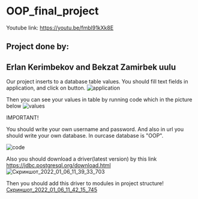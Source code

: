 # OOP_final_project

Youtube link: https://youtu.be/fmbl91kXk8E

## Project done by:
## Erlan Kerimbekov and Bekzat Zamirbek uulu

Our project inserts to a database table values.
You should fill text fields in application, and click on button. 
![application](https://user-images.githubusercontent.com/73532500/148226423-924ff16c-6cd9-4215-8037-37779c7cc77a.png)

Then you can see your values in table by running code which in the picture below
![values](https://user-images.githubusercontent.com/73532500/148226432-b3b4d478-903a-4e65-884b-613787103e11.png)

IMPORTANT!

You should write your own username and password. And also in url you should write your own database. In ourcase database is "OOP".

![code](https://user-images.githubusercontent.com/73532500/148227516-57c63583-1225-48cc-8a83-57a5c7d7f795.png)

Also you should download a driver(latest version) by this link https://jdbc.postgresql.org/download.html
![Скриншот_2022_01_06_11_39_33_703](https://user-images.githubusercontent.com/73532500/148334403-690cc23f-b02c-45e6-8872-0f0fa439a8d5.png)

Then you should add this driver to modules in project structure!
[Скриншот_2022_01_06_11_42_15_745](https://user-images.githubusercontent.com/73532500/148334525-0abd0836-732f-44f1-9b01-95e8358c26c4.png)

